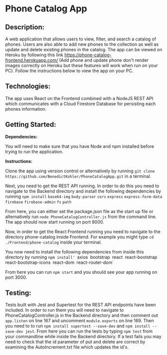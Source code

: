 # Phone Catalog App

## Description:
A web application that allows users to view, filter, and search a catalog of phones. Users are also able to add new phones to the collection as well as update and delete existing phones in the catalog. The app can be viewed on Heroku by following this link https://phone-catalog-frontend.herokuapp.com/ (Add phone and update phone don't render images correctly on Heroku but these features will work when run on your PC). Follow the instructions below to view the app on your PC.

## Technologies:
The app uses React on the Frontend combined with a NodeJS REST API which communicates with a Cloud Firestore Database for persisting each phones information.

## Getting Started:

**Dependencies:**

You will need to make sure that you have Node and npm installed before trying to run the application.

**Instructions:**

Clone the app using version control or alternatively by running `git clone https://github.com/BenedictKohler/PhoneCatalogApp.git` in a terminal.

Next, you need to get the REST API running. In order to do this you need to navigate to the Backend directory and install the following dependencies by running 
`npm install`
`base64-img`
`body-parser`
`cors`
`express`
`express-form-data`
`firebase`
`firebase-admin`
`fs`
`path`

From here, you can either set the package.json file as the start up file or alternatively run `node PhoneCatalogController.js` from the command line. The app should now start running on port 8000.

Now, in order to get the React Frontend running you need to navigate to the directory phone-catalog inside Frontend. For example you might type `cd ./Frontend/phone-catalog` inside your terminal. 

You now need to install the following dependencies from inside this directory by running
`npm install'
`axios`
`bootstrap`
`react`
`react-bootstrap`
`react-bootstrap-icons`
`react-dom`
`react-router-dom`

From here you can run `npm start` and you should see your app running on port 3000.

## Testing:
Tests built with Jest and Supertest for the REST API endpoints have been included. In order to run them you will need to navigate to PhoneCatalogController.js in the Backend directory and then comment out `app.listen` on line 167 and uncomment `module.exports` on line 169. Then you need to to run `npm install supertest --save-dev` and `npm install --save-dev jest`. From here you can run the tests by typing `npm test` from your commandline while inside the Backend directory. If a test fails you may need to check that the id parameter of put and delete are correct by examining the AutoIncrement.txt file which updates the id's.
